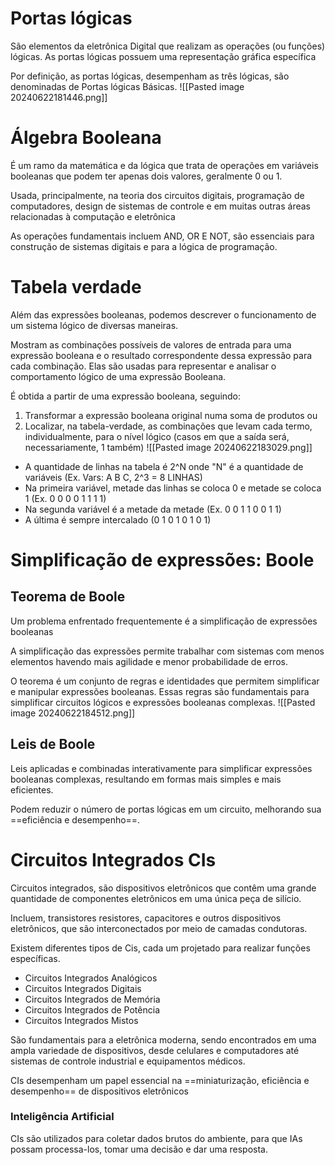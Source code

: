 
# Portas lógicas

São elementos da eletrônica Digital que realizam as operações (ou funções) lógicas. As portas lógicas possuem uma representação gráfica específica 

Por definição, as portas lógicas, desempenham as três lógicas, são denominadas de Portas lógicas Básicas.
![[Pasted image 20240622181446.png]]

# Álgebra Booleana 

É um ramo da matemática e da lógica que trata de operações em variáveis booleanas que podem ter apenas dois valores, geralmente 0 ou 1.

Usada, principalmente, na teoria dos circuitos digitais, programação de computadores, design de sistemas de controle e em muitas outras áreas relacionadas à computação e eletrônica 

As operações fundamentais incluem AND, OR E NOT, são essenciais para construção de sistemas digitais e para a lógica de programação. 

# Tabela verdade

Além das expressões booleanas, podemos descrever o funcionamento de um sistema lógico de diversas maneiras. 

Mostram as combinações possíveis de valores de entrada para uma expressão booleana e o resultado correspondente dessa expressão para cada combinação. Elas são usadas para representar e analisar o comportamento lógico de uma expressão Booleana.

É obtida a partir de uma expressão booleana, seguindo: 
1.  Transformar a expressão booleana original numa soma de produtos ou 
2. Localizar, na tabela-verdade, as combinações que levam cada termo, individualmente, para o nível lógico (casos em que a saída será, necessariamente, 1 também) ![[Pasted image 20240622183029.png]]
- A quantidade de linhas na tabela é 2^N onde "N" é a quantidade de variáveis (Ex. Vars: A B C, 2^3 = 8 LINHAS)
- Na primeira variável, metade das linhas se coloca 0 e metade se coloca 1
(Ex. 0 0 0 0 1 1 1 1)
- Na segunda variável é a metade da metade (Ex.  0 0 1 1 0 0 1 1)
- A última é sempre intercalado (0 1 0 1 0 1 0 1)

# Simplificação de expressões: Boole

## Teorema de Boole

Um problema enfrentado frequentemente é a simplificação de expressões booleanas

A simplificação das expressões permite trabalhar com sistemas com menos elementos havendo mais agilidade e menor probabilidade de erros. 

O teorema é um conjunto de regras e identidades que permitem simplificar e manipular expressões booleanas. Essas regras são fundamentais para simplificar circuitos lógicos e expressões booleanas complexas. 
![[Pasted image 20240622184512.png]]

## Leis de Boole

Leis aplicadas e combinadas interativamente para simplificar expressões booleanas complexas, resultando em formas mais simples e mais eficientes. 

Podem reduzir o número de portas lógicas em um circuito, melhorando sua ==eficiência e desempenho==. 
# Circuitos Integrados CIs

Circuitos integrados, são dispositivos eletrônicos que contêm uma grande quantidade de componentes eletrônicos em uma única peça de silício. 

Incluem, transistores resistores, capacitores e outros dispositivos eletrônicos, que são interconectados por meio de camadas condutoras. 

Existem diferentes tipos de Cis, cada um projetado para realizar funções específicas.
- Circuitos Integrados Analógicos
- Circuitos Integrados Digitais
- Circuitos Integrados de Memória
- Circuitos Integrados de Potência
- Circuitos Integrados Mistos

São fundamentais para a eletrônica moderna, sendo encontrados em uma ampla variedade de dispositivos, desde celulares e computadores até sistemas de controle industrial e equipamentos médicos.

CIs desempenham um papel essencial na ==miniaturização, eficiência e desempenho== de dispositivos eletrônicos 

### Inteligência Artificial

CIs são utilizados para coletar dados brutos do ambiente, para que IAs possam processa-los, tomar uma decisão e dar uma resposta.